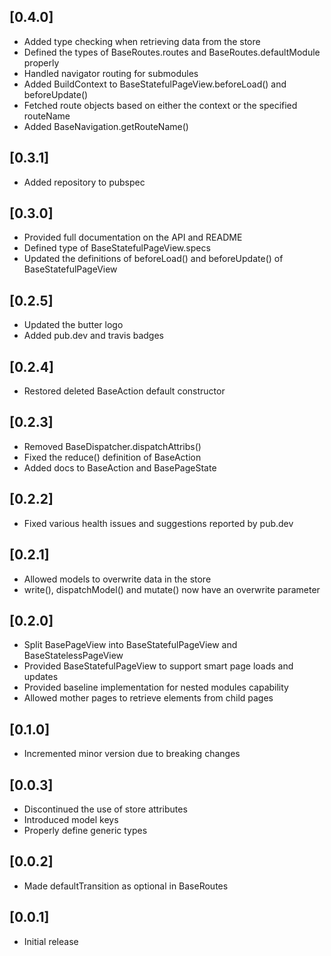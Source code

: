## [0.4.0]

* Added type checking when retrieving data from the store
* Defined the types of BaseRoutes.routes and BaseRoutes.defaultModule properly
* Handled navigator routing for submodules
* Added BuildContext to BaseStatefulPageView.beforeLoad() and beforeUpdate()
* Fetched route objects based on either the context or the specified routeName
* Added BaseNavigation.getRouteName()
  
## [0.3.1]

* Added repository to pubspec
  
## [0.3.0]

* Provided full documentation on the API and README
* Defined type of BaseStatefulPageView.specs
* Updated the definitions of beforeLoad() and beforeUpdate() of BaseStatefulPageView

## [0.2.5]

* Updated the butter logo
* Added pub.dev and travis badges

## [0.2.4]

* Restored deleted BaseAction default constructor

## [0.2.3]

* Removed BaseDispatcher.dispatchAttribs()
* Fixed the reduce() definition of BaseAction
* Added docs to BaseAction and BasePageState

## [0.2.2] 

* Fixed various health issues and suggestions reported by pub.dev

## [0.2.1] 

* Allowed models to overwrite data in the store
* write(), dispatchModel() and mutate() now have an overwrite parameter 

## [0.2.0] 

* Split BasePageView into BaseStatefulPageView and BaseStatelessPageView
* Provided BaseStatefulPageView to support smart page loads and updates
* Provided baseline implementation for nested modules capability
* Allowed mother pages to retrieve elements from child pages

## [0.1.0] 

* Incremented minor version due to breaking changes

## [0.0.3] 

* Discontinued the use of store attributes
* Introduced model keys
* Properly define generic types

## [0.0.2] 

* Made defaultTransition as optional in BaseRoutes

## [0.0.1] 

* Initial release
